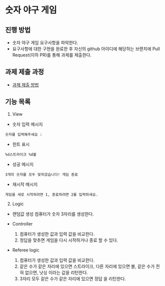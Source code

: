 # 숫자 야구 게임
## 진행 방법
* 숫자 야구 게임 요구사항을 파악한다.
* 요구사항에 대한 구현을 완료한 후 자신의 github 아이디에 해당하는 브랜치에 Pull Request(이하 PR)를 통해 과제를 제출한다.

## 과제 제출 과정
* [과제 제출 방법](https://github.com/next-step/nextstep-docs/tree/master/precourse)

## 기능 목록

1. View
* 숫자 입력 메시지
```
숫자를 입력해주세요 : 
```
* 힌트 표시
```
%d스트라이크 %d볼 
```
* 성공 메시지
```
3개의 숫자를 모두 맞히셨습니다! 게임 종료 
```
* 재시작 메시지
```
게임을 새로 시작하려면 1, 종료하려면 2를 입력하세요.
```

2. Logic
* 랜덤값 생성
  컴퓨터가 숫자 3자리를 생성한다.

* Controller
  1) 컴퓨터가 생성한 값과 입력 값을 비교한다.
  2) 정답을 맞추면 게임을 다시 시작하거나 종료 할 수 있다.  

* Referee logic
  1) 컴퓨터가 생성한 값과 입력 값을 비교한다.
  2) 같은 수가 같은 자리에 있으면 스트라이크, 다른 자리에 있으면 볼, 같은 수가 전혀 없으면, 낫싱 이라는 값을 리턴한다.
  3) 3자리 모두 같은 수가 같은 자리에 있으면 정답 을 리턴한다. 

